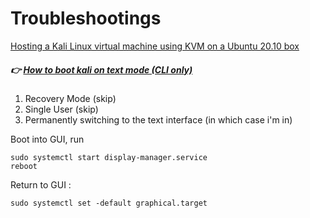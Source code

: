 # Troubleshootings



[Hosting a Kali Linux virtual machine using KVM on a Ubuntu 20.10 box](https://heds.nz/posts/hosting-kali-linux-kvm-ubuntu/)





##### 👉 [How to boot kali on text mode (CLI only)](https://miloserdov.org/?p=3343)

1. Recovery Mode (skip)
2. Single User (skip)
3. Permanently switching to the text interface (in which case i'm in)

Boot into GUI, run

```shell
sudo systemctl start display-manager.service
reboot
```

Return to GUI : 

```shell
sudo systemctl set -default graphical.target
```

